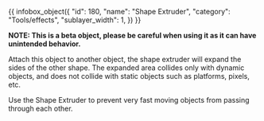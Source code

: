{{ infobox_object({
	"id": 180,
	"name": "Shape Extruder",
	"category": "Tools/effects",
	"sublayer_width": 1,
}) }}

**NOTE: This is a beta object, please be careful when using it as it can have unintended behavior.**

Attach this object to another object, the shape extruder will expand the sides of the other shape. The expanded area collides only with dynamic objects, and does not collide with static objects such as platforms, pixels, etc.

Use the Shape Extruder to prevent very fast moving objects from passing through each other.
